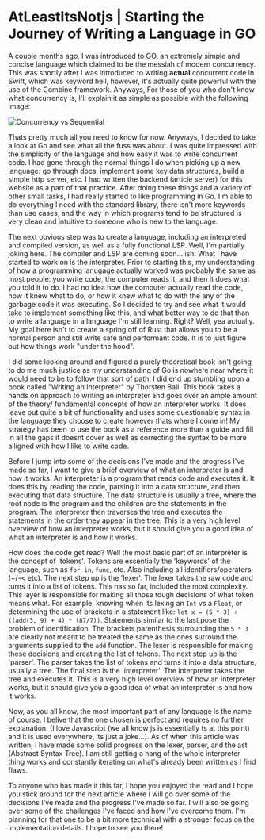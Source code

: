 # AtLeastItsNotjs | Starting the Journey of Writing a Language in GO

A couple months ago, I was introduced to GO, an extremely simple and concise language which claimed to be the messiah of modern concurrency. This was shortly after I was introduced to writing **actual** concurrent code in Swift, which was keyword hell, however, it's actually quite powerful with the use of the Combine framework. Anyways, For those of you who don't know what concurrency is, I'll explain it as simple as possible with the following image:


<img src='https://i.imgur.com/WFS2zg1.png' alt='Concurrency vs Sequential'/>
<br>

Thats pretty much all you need to know for now. Anyways, I decided to take a look at Go and see what all the fuss was about. I was quite impressed with the simplicity of the language and how easy it was to write concurrent code. I had gone through the normal things I do when picking up a new language: go through docs, implement some key data structures, build a simple http server, etc. I had written the backend (article server) for this website as a part of that practice. After doing these things and a variety of other small tasks, I had really started to like programming in Go. I'm able to do everything I need with the standard library, there isn't more keywords than use cases, and the way in which programs tend to be structured is very clean and intuitive to someone who is new to the language.


The next obvious step was to create a language, including an interpreted and compiled version, as well as a fully functional LSP. Well, I'm partially joking here. The compiler and LSP are coming soon... ish. What I have started to work on is the interpreter. Prior to starting this, my understanding of how a programming lanugage actually worked was probably the same as most people: you write code, the computer reads it, and then it does what you told it to do. I had no idea how the computer actually read the code, how it knew what to do, or how it knew what to do with the any of the garbage code it was executing. So I decided to try and see what it would take to implement something like this, and what better way to do that than to write a language in a language I'm still learning. Right? Well, yea actually. My goal here isn't to create a spring off of Rust that allows you to be a normal person and still write safe and performant code. It is to just figure out how things work "under the hood".


I did some looking around and figured a purely theoretical book isn't going to do me much justice as my understanding of Go is nowhere near where it would need to be to follow that sort of path. I did end up stumbling upon a book called "Writing an Interpreter" by Thorsten Ball. This book takes a hands on approach to writing an interpreter and goes over an ample amount of the theory/ fundamental concepts of how an interpreter works. It does leave out quite a bit of functionality and uses some questionable syntax in the language they choose to create however thats where I come in! My strategy has been  to use the book as a reference more than a guide and fill in all the gaps it doesnt cover as well as correcting the syntax to be more alligned with how I like to write code.

Before I jump into some of the decisions I've made and the progress I've made so far, I want to give a brief overview of what an interpreter is and how it works. An interpreter is a program that reads code and executes it. It does this by reading the code, parsing it into a data structure, and then executing that data structure. The data structure is usually a tree, where the root node is the program and the children are the statements in the program. The interpreter then traverses the tree and executes the statements in the order they appear in the tree. This is a very high level overview of how an interpreter works, but it should give you a good idea of what an interpreter is and how it works.


How does the code get read? Well the most basic part of an interpreter is the concept of 'tokens'. Tokens are essentially the 'keywords' of the language, such as `for`, `in`, `func`, etc. Also including all identifiers/operators (+/-< etc). The next step up is the 'lexer'. The lexer takes the raw code and turns it into a list of tokens. This has so far, included the most complexity. This layer is responsible for making all those tough decisions of what token means what. For example, knowing when its lexing an `Int` vs a `Float`, or determining the use of brackets in a statement like: `let x = (5 * 3) + ((add(3, 9) + 4) * (87/7))`. Statements similar to the last pose the problem of identification. The brackets parenthesis surrounding the `5 * 3` are clearly not meant to be treated the same as the ones surround the arguments supplied to the `add` function. The lexer is responsible for making these decisions and creating the list of tokens. The next step up is the 'parser'. The parser takes the list of tokens and turns it into a data structure, usually a tree. The final step is the 'interpreter'. The interpreter takes the tree and executes it. This is a very high level overview of how an interpreter works, but it should give you a good idea of what an interpreter is and how it works.

Now, as you all know, the most important part of any language is the name of course. I belive that the one chosen is perfect and requires no further explanation. (I love Javascript (we all know js is essentially ts at this point) and it is used everywhere, its just a joke...). As of when this article was written, I have made some solid progress on the lexer, parser, and the ast (Abstract Syntax Tree). I am still getting a hang of the whole interpreter thing works and constantly iterating on what's already been written as I find flaws.


To anyone who has made it this far, I hope you enjoyed the read and I hope you stick around for the next article where I will go over some of the decisions I've made and the progress I've made so far. I will also be going over some of the challenges I've faced and how I've overcome them. I'm planning for that one to be a bit more technical with a stronger focus on the implementation details. I hope to see you there!